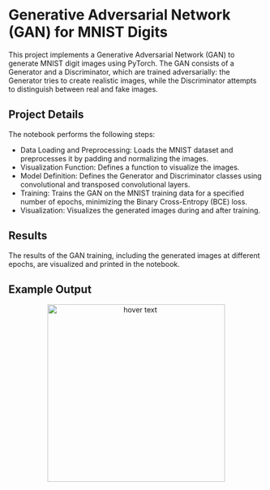 # Generative Adversarial Network (GAN) for MNIST Digits
This project implements a Generative Adversarial Network (GAN) to generate MNIST digit images using PyTorch. The GAN consists of a Generator and a Discriminator, which are trained adversarially: the Generator tries to create realistic images, while the Discriminator attempts to distinguish between real and fake images.
## Project Details
The notebook performs the following steps:

- Data Loading and Preprocessing: Loads the MNIST dataset and preprocesses it by padding and normalizing the images.
- Visualization Function: Defines a function to visualize the images.
- Model Definition: Defines the Generator and Discriminator classes using convolutional and transposed convolutional layers.
- Training: Trains the GAN on the MNIST training data for a specified number of epochs, minimizing the Binary Cross-Entropy (BCE) loss.
- Visualization: Visualizes the generated images during and after training.
## Results
The results of the GAN training, including the generated images at different epochs, are visualized and printed in the notebook.

## Example Output
<p align="center">
  <img src="C:\Users\maryam\Videos\Captures\GAN.png" width="350" title="hover text">

</p>

